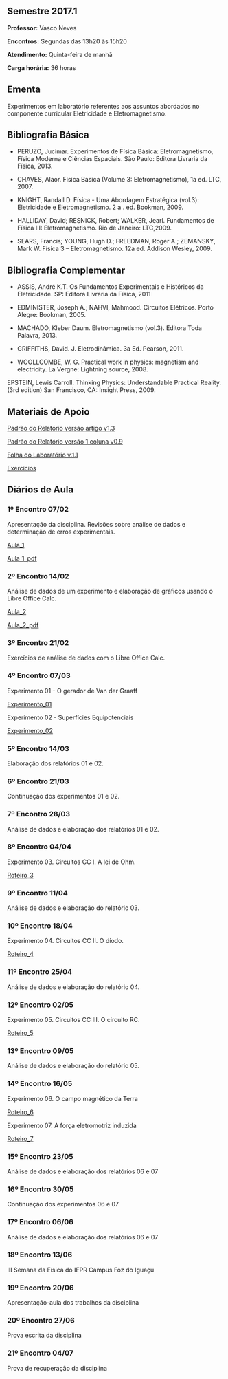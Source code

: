 ## Semestre 2017.1

**Professor:** Vasco Neves

**Encontros:** Segundas das 13h20 às 15h20

**Atendimento:** Quinta-feira de manhã

**Carga horária:** 36 horas

## Ementa

Experimentos em laboratório referentes aos assuntos abordados no componente curricular Eletricidade e Eletromagnetismo.

## Bibliografia Básica

- PERUZO, Jucimar. Experimentos de Física Básica: Eletromagnetismo, Física Moderna e Ciências Espaciais. São Paulo: Editora Livraria da Física, 2013.

<!-- -->

- CHAVES, Alaor. Física Básica (Volume 3: Eletromagnetismo), 1a ed. LTC, 2007.

<!-- -->

- KNIGHT, Randall D. Física - Uma Abordagem Estratégica (vol.3): Eletricidade e Eletromagnetismo. 2 a . ed. Bookman, 2009.

<!-- -->

- HALLIDAY, David; RESNICK, Robert; WALKER, Jearl. Fundamentos de Física III: Eletromagnetismo. Rio de Janeiro: LTC,2009.

<!-- -->

- SEARS, Francis; YOUNG, Hugh D.; FREEDMAN, Roger A.; ZEMANSKY, Mark W. Física 3 – Eletromagnetismo. 12a ed. Addison Wesley, 2009.

## Bibliografia Complementar

- ASSIS, André K.T. Os Fundamentos Experimentais e Históricos da Eletricidade. SP: Editora Livraria da Física, 2011

<!-- -->

- EDMINISTER, Joseph A.; NAHVI, Mahmood. Circuitos Elétricos. Porto Alegre: Bookman, 2005.

<!-- -->

- MACHADO, Kleber Daum. Eletromagnetismo (vol.3). Editora Toda Palavra, 2013.

<!-- -->

- GRIFFITHS, David. J. Eletrodinâmica. 3a Ed. Pearson, 2011.

<!-- -->

- WOOLLCOMBE, W. G. Practical work in physics: magnetism and electricity. La Vergne: Lightning source, 2008.

EPSTEIN, Lewis Carroll. Thinking Physics: Understandable Practical Reality. (3rd edition) San Francisco, CA: Insight Press, 2009.

## Materiais de Apoio

[Padrão do Relatório versão artigo v1.3](https://drive.google.com/a/ifpr.edu.br/file/d/0B4dIhRM5bV0mME5yVXlXRXA5Qlk/view?usp=sharing)

[Padrão do Relatório versão 1 coluna v0.9](https://drive.google.com/file/d/0B4dIhRM5bV0mMk9IazRVcGk0ZkE/view?usp=sharing)

[Folha do Laboratório v.1.1](https://drive.google.com/file/d/0B4dIhRM5bV0mVXlYUTktNG9La2s/view?usp=sharing)

[Exercícios](https://drive.google.com/open?id=0B4dIhRM5bV0mNmwtbGwybklTNkk)

## Diários de Aula

### 1º Encontro 07/02

Apresentação da disciplina. Revisões sobre análise de dados e determinação de erros experimentais.

[Aula_1](https://drive.google.com/file/d/0B4dIhRM5bV0mTTYyMlh6NUo1aEU/view?usp=sharing)

[Aula_1_pdf](https://drive.google.com/open?id=0B4dIhRM5bV0mZGVCWkt5NWNpdG8)

### 2º Encontro 14/02

Análise de dados de um experimento e elaboração de gráficos usando o Libre Office Calc.

[Aula_2](https://drive.google.com/open?id=0B4dIhRM5bV0mVU4wRGFjT2ZVX28)

[Aula_2_pdf](https://drive.google.com/open?id=0B4dIhRM5bV0mUENLV01QMkRVWnM)

### 3º Encontro 21/02

Exercícios de análise de dados com o Libre Office Calc.

### 4º Encontro 07/03

Experimento 01 - O gerador de Van der Graaff

[Experimento_01](https://drive.google.com/open?id=0B4dIhRM5bV0mbHdDcXBzRkdzUGc)

Experimento 02 - Superfícies Equipotenciais

[Experimento_02](https://drive.google.com/open?id=0B4dIhRM5bV0mRHQ1VTdrVVphY2c)

### 5º Encontro 14/03

Elaboração dos relatórios 01 e 02.

### 6º Encontro 21/03

Continuação dos experimentos 01 e 02.

### 7º Encontro 28/03

Análise de dados e elaboração dos relatórios 01 e 02.

### 8º Encontro 04/04

Experimento 03. Circuitos CC I. A lei de Ohm.

[Roteiro_3](https://drive.google.com/open?id=0B4dIhRM5bV0mYjZ4ak1PTlUxQ2c)

### 9º Encontro 11/04

Análise de dados e elaboração do relatório 03.

### 10º Encontro 18/04

Experimento 04. Circuitos CC II. O díodo.

[Roteiro_4](https://drive.google.com/open?id=0B4dIhRM5bV0meDVSdFh2M1lZNmc)

### 11º Encontro 25/04

Análise de dados e elaboração do relatório 04.

### 12º Encontro 02/05

Experimento 05. Circuitos CC III. O circuito RC.

[Roteiro_5](https://drive.google.com/open?id=0B4dIhRM5bV0mU2FRY0s4ZUxwNGc)

### 13º Encontro 09/05

Análise de dados e elaboração do relatório 05.

### 14º Encontro 16/05

Experimento 06. O campo magnético da Terra

[Roteiro_6](https://drive.google.com/open?id=0B4dIhRM5bV0mYUtXZ3JQNFlBdmM)

Experimento 07. A força eletromotriz induzida

[Roteiro_7](https://drive.google.com/open?id=0B4dIhRM5bV0mSExuTmJYWXkyUXM)

### 15º Encontro 23/05

Análise de dados e elaboração dos relatórios 06 e 07

### 16º Encontro 30/05

Continuação dos experimentos 06 e 07

### 17º Encontro 06/06

Análise de dados e elaboração dos relatórios 06 e 07

### 18º Encontro 13/06

III Semana da Física do IFPR Campus Foz do Iguaçu

### 19º Encontro 20/06

Apresentação-aula dos trabalhos da disciplina

### 20º Encontro 27/06

Prova escrita da disciplina

### 21º Encontro 04/07

Prova de recuperação da disciplina
